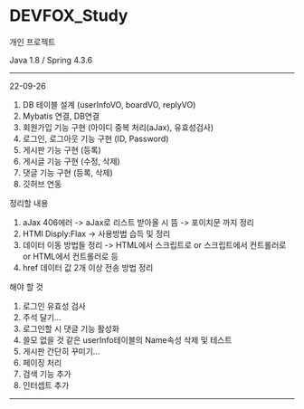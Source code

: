 # DEVFOX_Study
개인 프로젝트

Java 1.8 / Spring 4.3.6

------------------------------------------------------------

22-09-26
1. DB 테이블 설계 (userInfoVO, boardVO, replyVO)
2. Mybatis 연결, DB연결
3. 회원가입 기능 구현 (아이디 중복 처리(aJax), 유효성검사)
4. 로그인, 로그아웃 기능 구현 (ID, Password)
5. 게시판 기능 구현 (등록)
6. 게시글 기능 구현 (수정, 삭제)
7. 댓글 기능 구현 (등록, 삭제) 
8. 깃허브 연동

정리할 내용 
1. aJax 406에러 -> aJax로 리스트 받아올 시 뜸 -> 포이치문 까지 정리
2. HTMl Disply:Flax -> 사용방법 습득 및 정리
3. 데이터 이동 방법들 정리 -> HTML에서 스크립트로 or 스크립트에서 컨트롤러로 or HTML에서 컨트롤러로 등
4. href 데이터 값 2개 이상 전송 방법 정리

해야 할 것
1. 로그인 유효성 검사
2. 주석 달기...
3. 로그인할 시 댓글 기능 활성화
4. 쓸모 없을 것 같은 userInfo테이블의 Name속성 삭제 및 테스트
5. 게시판 간단히 꾸미기...
6. 페이징 처리
7. 검색 기능 추가
8. 인터셉트 추가

------------------------------------------------------------

